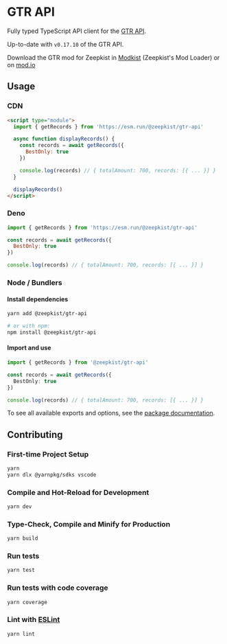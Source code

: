 # GTR API

Fully typed TypeScript API client for the [GTR API](https://api.zeepkist-gtr.com).

Up-to-date with `v0.17.10` of the GTR API.

Download the GTR mod for Zeepkist in [Modkist](https://zeepkist.fandom.com/wiki/Modkist_(Mod_Manager)) (Zeepkist's Mod Loader) or on [mod.io](https://zeepkist.mod.io/zeepkist-gtr)

## Usage

### CDN

```html
<script type="module">
  import { getRecords } from 'https://esm.run/@zeepkist/gtr-api'

  async function displayRecords() {
    const records = await getRecords({
      BestOnly: true
    })

    console.log(records) // { totalAmount: 700, records: [{ ... }] }
  }

  displayRecords()
</script>
```

### Deno

```js
import { getRecords } from 'https://esm.run/@zeepkist/gtr-api'

const records = await getRecords({
  BestOnly: true
})

console.log(records) // { totalAmount: 700, records: [{ ... }] }
```


### Node / Bundlers

#### Install dependencies

```sh
yarn add @zeepkist/gtr-api

# or with npm:
npm install @zeepkist/gtr-api
```

#### Import and use

```ts
import { getRecords } from '@zeepkist/gtr-api'

const records = await getRecords({
  BestOnly: true
})

console.log(records) // { totalAmount: 700, records: [{ ... }] }
```

To see all available exports and options, see the [package documentation](https://zeepkist.github.io/gtr-api).

## Contributing

### First-time Project Setup

```sh
yarn
yarn dlx @yarnpkg/sdks vscode
```

### Compile and Hot-Reload for Development

```sh
yarn dev
```

### Type-Check, Compile and Minify for Production

```sh
yarn build
```

### Run tests

```sh
yarn test
```

### Run tests with code coverage

```sh
yarn coverage
```

### Lint with [ESLint](https://eslint.org/)

```sh
yarn lint
```
